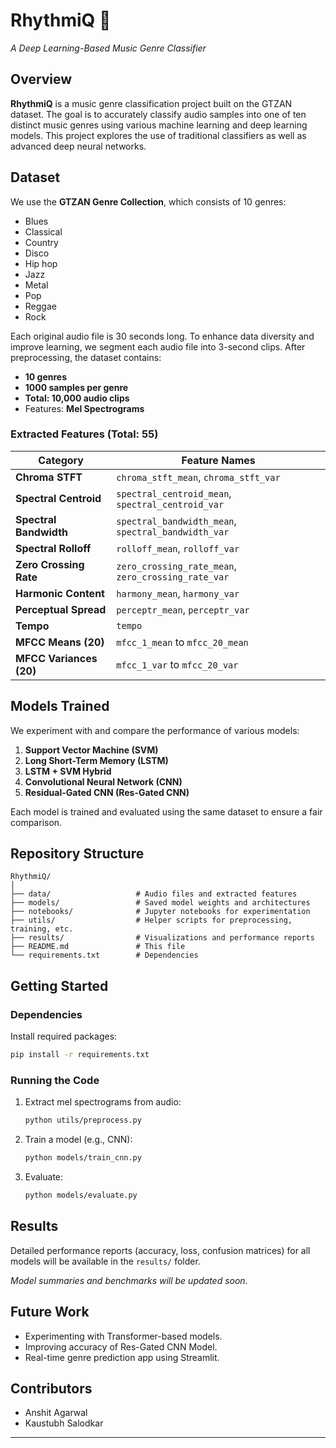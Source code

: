 # RhythmiQ 🎵  
*A Deep Learning-Based Music Genre Classifier*

## Overview  
**RhythmiQ** is a music genre classification project built on the GTZAN dataset. The goal is to accurately classify audio samples into one of ten distinct music genres using various machine learning and deep learning models. This project explores the use of traditional classifiers as well as advanced deep neural networks.

## Dataset  
We use the **GTZAN Genre Collection**, which consists of 10 genres:

- Blues  
- Classical  
- Country  
- Disco  
- Hip hop  
- Jazz  
- Metal  
- Pop  
- Reggae  
- Rock

Each original audio file is 30 seconds long. To enhance data diversity and improve learning, we segment each audio file into 3-second clips. After preprocessing, the dataset contains:

- **10 genres**  
- **1000 samples per genre**  
- **Total: 10,000 audio clips**  
- Features: **Mel Spectrograms**

### Extracted Features (Total: 55)

| Category                     | Feature Names                         |
|-----------------------------|----------------------------------------|
| **Chroma STFT**             | `chroma_stft_mean`, `chroma_stft_var` |
| **Spectral Centroid**       | `spectral_centroid_mean`, `spectral_centroid_var` |
| **Spectral Bandwidth**      | `spectral_bandwidth_mean`, `spectral_bandwidth_var` |
| **Spectral Rolloff**        | `rolloff_mean`, `rolloff_var`         |
| **Zero Crossing Rate**      | `zero_crossing_rate_mean`, `zero_crossing_rate_var` |
| **Harmonic Content**        | `harmony_mean`, `harmony_var`         |
| **Perceptual Spread**       | `perceptr_mean`, `perceptr_var`       |
| **Tempo**                   | `tempo`                                |
| **MFCC Means (20)**         | `mfcc_1_mean` to `mfcc_20_mean`       |
| **MFCC Variances (20)**     | `mfcc_1_var` to `mfcc_20_var`         |



## Models Trained  
We experiment with and compare the performance of various models:

1. **Support Vector Machine (SVM)**  
2. **Long Short-Term Memory (LSTM)**  
3. **LSTM + SVM Hybrid**  
4. **Convolutional Neural Network (CNN)**  
5. **Residual-Gated CNN (Res-Gated CNN)**

Each model is trained and evaluated using the same dataset to ensure a fair comparison.

## Repository Structure  
```
RhythmiQ/
│
├── data/                   # Audio files and extracted features
├── models/                 # Saved model weights and architectures
├── notebooks/              # Jupyter notebooks for experimentation
├── utils/                  # Helper scripts for preprocessing, training, etc.
├── results/                # Visualizations and performance reports
├── README.md               # This file
└── requirements.txt        # Dependencies
```

## Getting Started

### Dependencies
Install required packages:
```bash
pip install -r requirements.txt
```

### Running the Code
1. Extract mel spectrograms from audio:
   ```bash
   python utils/preprocess.py
   ```
2. Train a model (e.g., CNN):
   ```bash
   python models/train_cnn.py
   ```
3. Evaluate:
   ```bash
   python models/evaluate.py
   ```

## Results  
Detailed performance reports (accuracy, loss, confusion matrices) for all models will be available in the `results/` folder.  

*Model summaries and benchmarks will be updated soon.*

## Future Work  
- Experimenting with Transformer-based models.  
- Improving accuracy of Res-Gated CNN Model. 
- Real-time genre prediction app using Streamlit.

## Contributors  
- Anshit Agarwal  
- Kaustubh Salodkar

---
